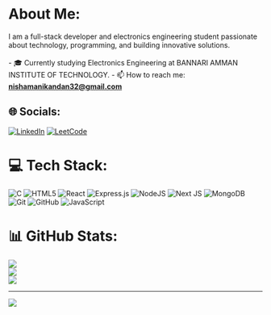 #  About Me:
I am a full-stack developer and electronics engineering student passionate about technology, programming, and building innovative solutions.<br><br>- 🎓 Currently studying Electronics Engineering at BANNARI AMMAN INSTITUTE OF TECHNOLOGY. - 📫 How to reach me: **nishamanikandan32@gmail.com**<br>


## 🌐 Socials:
[![LinkedIn](https://img.shields.io/badge/LinkedIn-%230077B5.svg?logo=linkedin&logoColor=white)](https://www.linkedin.com/in/nisha-m-a577a4263/)
[![LeetCode](https://img.shields.io/badge/LeetCode-%23F3C300.svg?logo=leetcode&logoColor=white)](https://leetcode.com/u/NISHAMANIKANDAN/)


# 💻 Tech Stack:
![C](https://img.shields.io/badge/c-%2300599C.svg?style=for-the-badge&logo=c&logoColor=white) ![HTML5](https://img.shields.io/badge/html5-%23E34F26.svg?style=for-the-badge&logo=html5&logoColor=white) ![React](https://img.shields.io/badge/react-%2320232a.svg?style=for-the-badge&logo=react&logoColor=%2361DAFB) ![Express.js](https://img.shields.io/badge/express.js-%23404d59.svg?style=for-the-badge&logo=express&logoColor=%2361DAFB) ![NodeJS](https://img.shields.io/badge/node.js-6DA55F?style=for-the-badge&logo=node.js&logoColor=white) ![Next JS](https://img.shields.io/badge/Next-black?style=for-the-badge&logo=next.js&logoColor=white) ![MongoDB](https://img.shields.io/badge/MongoDB-%234ea94b.svg?style=for-the-badge&logo=mongodb&logoColor=white) ![Git](https://img.shields.io/badge/git-%23F05033.svg?style=for-the-badge&logo=git&logoColor=white) ![GitHub](https://img.shields.io/badge/github-%23121011.svg?style=for-the-badge&logo=github&logoColor=white) ![JavaScript](https://img.shields.io/badge/javascript-%23323330.svg?style=for-the-badge&logo=javascript&logoColor=%23F7DF1E)
# 📊 GitHub Stats:
![](https://github-readme-stats.vercel.app/api?username=NISHA-MANIKANDAN&theme=dark&hide_border=false&include_all_commits=false&count_private=false)<br/>
![](https://github-readme-streak-stats.herokuapp.com/?user=NISHA-MANIKANDAN&theme=dark&hide_border=false)<br/>
![](https://github-readme-stats.vercel.app/api/top-langs/?username=NISHA-MANIKANDAN&theme=dark&hide_border=false&include_all_commits=false&count_private=false&layout=compact)

---
[![](https://visitcount.itsvg.in/api?id=NISHA-MANIKANDAN&icon=0&color=0)](https://visitcount.itsvg.in)

<!-- Proudly created with GPRM ( https://gprm.itsvg.in ) -->
